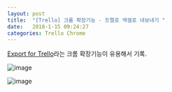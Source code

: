 ```yaml
---
layout: post
title:  "[Trello] 크롬 확장기능 - 트렐로 엑셀로 내보내기 "
date:   2018-1-15 09:24:27
categories: Trello Chrome
---
```


[Export for Trello](https://chrome.google.com/webstore/detail/export-for-trello/nhdelomnagopgaealggpgojkhcafhnin?hl=ko)라는 크롬 확장기능이 유용해서 기록.

![image](https://lh3.googleusercontent.com/6WmZzoCW6CHnJ34lU779nulelSi0CWN_EeRjEGnJGq4eDbBIy_ucnceOOZGinuuOWpfw3AcM=w640-h400-e365)

![image](https://lh3.googleusercontent.com/MGohBIuxISJ4ZeISbQvEDhPfkPWTAmxK1w869xGUCcD-0Rkh6gJ3A2Rf8ApQQa65j8O48ahU=w640-h400-e365)
